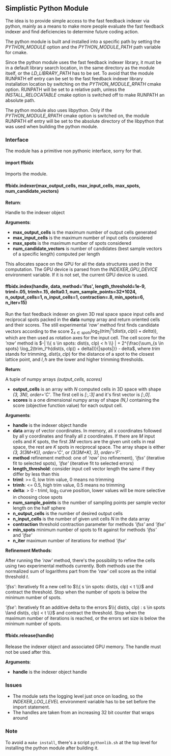 ## Simplistic Python Module

The idea is to provide simple access to the fast feedback indexer via python, mainly as a means to make more people evaluate the fast feedback indexer and find deficiencies to determine future coding action.

The python module is built and installed into a specific path by setting the *PYTHON_MODULE* option and the *PYTHON_MODULE_PATH* path variable for cmake.

Since the python module uses the fast feedback indexer library, it must be in a default library search location, in the same directory as the module itself, or the *LD_LIBRARY_PATH* has to be set. To avoid that the module RUNPATH elf entry can be set to the fast feedback indexer library installation location by switching on the *PYTHON_MODULE_RPATH* cmake option. RUNPATH will be set to a relative path, unless the *INSTALL_RELOCATABLE* cmake option is switched off to make RUNPATH an absolute path.

The python module also uses libpython. Only if the *PYTHON_MODULE_RPATH* cmake option is switched on, the module RUNPATH elf entry will be set to the absolute directory of the libpython that was used when building the python module.

### Interface

The module has a primitive non pythonic interface, sorry for that.

#### import ffbidx

Imports the module.

#### ffbidx.indexer(max_output_cells, max_input_cells, max_spots, num_candidate_vectors)

**Return**:

Handle to the indexer object

**Arguments**:

- **max_output_cells** is the maximum number of output cells generated
- **max_input_cells** is the maximum number of input cells considered
- **max_spots** is the maximum number of spots considered
- **num_candidate_vectors** is number of candidates (best sample vectors of a specific length) computed per length

This allocates space on the GPU for all the data structures used in the computation. The GPU device is parsed from the *INDEXER_GPU_DEVICE* environment variable. If it is not set, the current GPU device is used.

#### ffbidx.index(handle, data, method='ifss', length_threshold=1e-9, triml=.05, trimh=.15, delta0.1, num_sample_points=32*1024, n_output_cells=1, n_input_cells=1, contraction=.8, min_spots=6, n_iter=15)

Run the fast feedback indexer on given 3D real space space input cells and reciprocal spots packed in the **data** numpy array and return oriented cells and their scores. The still experimental *'raw'* method first finds candidate vectors according to the score $\sum_{s \in spots} \log_2(trim_l^h(dist(s, clp)) + delta))$, which are then used as rotation axes for the input cell. The cell score for the *'raw'* method is
$-| \\{ s \in spots: dist(s, clp) < h \\} | + 2^{\frac{\sum_{s \in spots} \log_2(trim_l^h(dist(s, clp)) + delta))}{|spots|}} - delta$, where $trim$ stands for trimming, $dist(s, clp)$ for the distance of a spot to the closest lattice point, and $l,h$ are the lower and higher trimming thresholds.

**Return**:

A tuple of numpy arrays *(output_cells, scores)*

- **output_cells** is an array with *N* computed cells in 3D space with shape *(3, 3N), order='C'*. The first cell is *\[:,:3\]* and it's first vector is *\[:,0\]*.
- **scores** is a one dimensional numpy array of shape *(N,)* containing the score (objective function value) for each output cell.

**Arguments**:

- **handle** is the indexer object handle
- **data** array of vector coordinates. In memory, all x coordinates followed by all y coordinates and finally all z coordinates. If there are *M* input cells and *K* spots, the first *3M* vectors are the given unit cells in real space, the rest are *K* spots in reciprocal space. The array shape is either *(3, 3(3M+K)), order='C'*, or *(3(3M+K), 3), order='F'*.
- **method** refinement method: one of *'raw'* (no refinement), *'ifss'* (iterative fit to selected spots), *'ifse'* (iterative fit to selected errors)
- **length_threshold**: consider input cell vector length the same if they differ by less than this
- **triml**: >= 0, low trim value, 0 means no trimming
- **trimh**: <= 0.5, high trim value, 0.5 means no trimming
- **delta**: > 0 - triml, $\log_2$ curve position, lower values will be more selective in choosing close spots
- **num_sample_points** is the number of sampling points per sample vector length on the half sphere
- **n_output_cells** is the number of desired output cells
- **n_input_cells** is the number of given unit cells *N* in the data array
- **contraction** threshold contraction parameter for methods *'ifss'* and *'ifse'*
- **min_spots** minimum number of spots to fit against for methods *'ifss'* and *'ifse'*
- **n_iter** maximum number of iterations for method *'ifse'*

**Refinement Methods**:

After running the *'raw'* method, there's the possibility to refine the cells using two experimental methods currently.
Both methods use the normalized sum of logarithms part from the *'raw'* cell score as the initial threshold $t$.

*'ifss'*: Iteratively fit a new cell to $\\{ s \in spots: dist(s, clp) < t \\}$ and contract the threshold. Stop when the number of spots is below the minimum number of spots.

*'ifse'*: Iteratively fit an additive delta to the errors $\\{ dist(s, clp) : s \in spots \land dist(s, clp) < t \\}$ and contract the threshold. Stop when the maximum number of iterations is reached, or the errors set size is below the minimum number of spots.

#### ffbidx.release(handle)

Release the indexer object and associated GPU memory. The handle must not be used after this.

**Arguments**:

- **handle** is the indexer object handle

### Issues

   * The module sets the logging level just once on loading, so the *INDEXER_LOG_LEVEL* environment variable has to be set before the import statement.
   * The handles are taken from an increasing 32 bit counter that wraps around

### Note

To avoid a `make install`, there's a script `pythonlib.sh` at the top level for installing the python module after building it.
